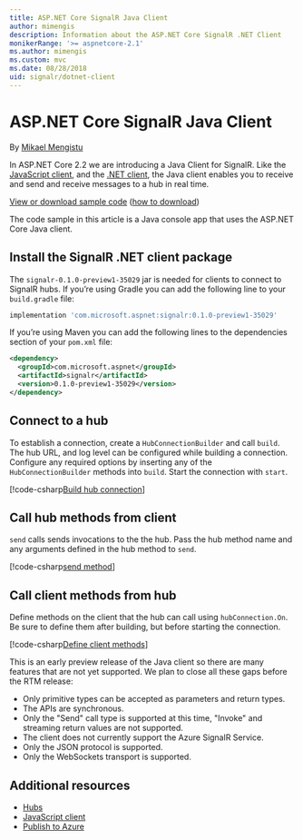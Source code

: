 ```yaml
---
title: ASP.NET Core SignalR Java Client
author: mimengis
description: Information about the ASP.NET Core SignalR .NET Client
monikerRange: '>= aspnetcore-2.1'
ms.author: mimengis
ms.custom: mvc
ms.date: 08/28/2018
uid: signalr/dotnet-client
---
```


# ASP.NET Core SignalR Java Client

By [Mikael Mengistu](http://twitter.com/MikaelM_12)

In ASP.NET Core 2.2 we are introducing a Java Client for SignalR. Like the [JavaScript client](xref:signalr/javascript-client),  and the  [.NET client](xref:signalr/javascript-client), the Java client enables you to receive and send and receive messages to a hub in real time.


[View or download sample code](https://github.com/aspnet/Docs/tree/live/aspnetcore/signalr/java-client/sample) ([how to download](xref:tutorials/index#how-to-download-a-sample))

The code sample in this article is a Java console app that uses the ASP.NET Core Java client.

## Install the SignalR .NET client package

The `signalr-0.1.0-preview1-35029` jar is needed for  clients to connect to SignalR hubs. If you’re using Gradle you can add the following line to your `build.gradle` file:

```gradle
implementation 'com.microsoft.aspnet:signalr:0.1.0-preview1-35029'
```

If you’re using Maven you can add the following lines to the dependencies section of your `pom.xml` file:

```xml
<dependency>
  <groupId>com.microsoft.aspnet</groupId>
  <artifactId>signalr</artifactId>
  <version>0.1.0-preview1-35029</version>
</dependency>
```


## Connect to a hub

To establish a connection, create a `HubConnectionBuilder` and call `build`. The hub URL, and log level can be configured while building a connection. Configure any required options by inserting any of the `HubConnectionBuilder` methods into `build`. Start the connection with `start`.

[!code-csharp[Build hub connection](java-client/sample/src/main/java/Chat.java?range=17-20)]

## Call hub methods from client

`send` calls sends invocations to the the hub. Pass the hub method name and any arguments defined in the hub method to `send`.

[!code-csharp[send method](java-client/sample/src/main/java/Chat.java?range=31)]

## Call client methods from hub

Define methods on the client that the hub can call using `hubConnection.On`. Be sure to define them after building, but before starting the connection.

[!code-csharp[Define client methods](java-client/sample/src/main/java/Chat.java?range=22-24)]

This is an early preview release of the Java client so there are many features that are not yet supported. We plan to close all these gaps before the RTM release:
- Only primitive types can be accepted as parameters and return types.
- The APIs are synchronous.
- Only the "Send" call type is supported at this time, "Invoke" and streaming return values are not supported.
- The client does not currently support the Azure SignalR Service.
- Only the JSON protocol is supported.
- Only the WebSockets transport is supported.

## Additional resources

* [Hubs](xref:signalr/hubs)
* [JavaScript client](xref:signalr/javascript-client)
* [Publish to Azure](xref:signalr/publish-to-azure-web-app)